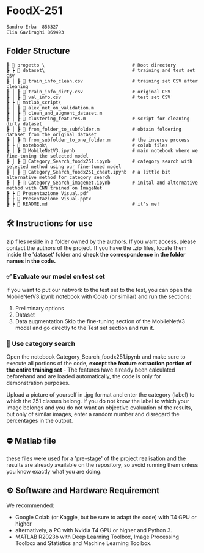# FoodX-251

```
Sandro Erba  856327
Elia Gaviraghi 869493
```

## Folder Structure 

```
┣ 📂 progetto \                                # Root directory
┣ ┣ 📂 dataset\                                # training and test set CSV
┣ ┃ ┣ 📄 train_info_clean.csv                  # training set CSV after cleaning 
┣ ┃ ┣ 📄 train_info_dirty.csv                  # original CSV
┣ ┃ ┣ 📄 val_info.csv                          # test set CSV
┣ ┣ 📂 matlab_script\                 
┣ ┃ ┣ 📄 alex_net_on_validation.m
┣ ┃ ┣ 📄 clean_and_augment_dataset.m
┣ ┃ ┣ 📄 clustering_features.m                 # script for cleaning dirty dataset
┣ ┃ ┣ 📄 from_folder_to_subfolder.m            # obtain foldering dataset from the original dataset
┣ ┃ ┣ 📄 from_subfolder_to_one_folder.m        # the inverse process
┣ ┣ 📂 notebook\                               # colab files
┣ ┃ ┣ 📄 MobileNetV3.ipynb                     # main notebook where we fine-tuning the selected model
┣ ┃ ┣ 📄 Category_Search_foodx251.ipynb        # category search with selected method using our fine-tuned model
┣ ┃ ┣ 📄 Category_Search_foodx251_cheat.ipynb  # a little bit alternative method for category search
┣ ┃ ┣ 📄 Category_Search_imagenet.ipynb        # inital and alternative method with CNN trained on ImageNet
┣ ┣ 📄 Presentazione Visual.pdf
┣ ┣ 📄 Presentazione Visual.pptx
┣ ┣ 📄 README.md                               # it's me!
```

## 🛠 Instructions for use
zip files reside in a folder owned by the authors. If you want access, please contact the authors of the project.
If you have the .zip files, locate them inside the 'dataset' folder and **check the correspondence in the folder names in the code.**

### ✅ Evaluate our model on test set
if you want to put our network to the test set to the test, you can open the MobileNetV3.ipynb notebook with Colab (or similar) and run the sections:
1. Preliminary options
2. Dataset
3. Data augmentation
Skip the fine-tuning section of the MobileNetV3 model and go directly to the Test set section and run it.

### 🔎 Use category search
Open the notebook Category_Search_foodx251.ipynb and make sure to execute all portions of the code, **except the feature extraction portion of the entire training set** - The features have already been calculated beforehand and are loaded automatically, the code is only for demonstration purposes.

Upload a picture of yourself in .jpg format and enter the category (label) to which the 251 classes belong.
If you do not know the label to which your image belongs and you do not want an objective evaluation of the results, but only of similar images, enter a random number and disregard the percentages in the output.

## ⛔ Matlab file
these files were used for a 'pre-stage' of the project realisation and the results are already available on the repository, so avoid running them unless you know exactly what you are doing.


## ⚙️ Software and Hardware Requirement
We recommended:
 - Google Colab (or Kaggle, but be sure to adapt the code) with T4 GPU or higher
 - alternatively, a PC with Nvidia T4 GPU or higher and Python 3.
 - MATLAB R2023b with Deep Learning Toolbox, Image Processing Toolbox and Statistics and Machine Learning Toolbox.
